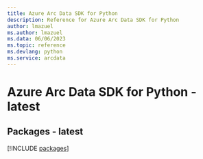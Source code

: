 ```yaml
---
title: Azure Arc Data SDK for Python
description: Reference for Azure Arc Data SDK for Python
author: lmazuel
ms.author: lmazuel
ms.data: 06/06/2023
ms.topic: reference
ms.devlang: python
ms.service: arcdata
---
```

# Azure Arc Data SDK for Python - latest
## Packages - latest
[!INCLUDE [packages](arc-data-index.md)]